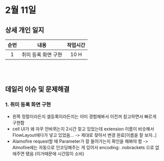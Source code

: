 # 2월 11일
## 상세 개인 일지 
|순번|내용|작업시간
|:---:|:-----:|:-------:
|1| 취미 등록 화면 구현 | 10 H



</br></br>
## 데일리 이슈 및 문제해결
### 1. 취미 등록 화면 구현
  - 왼쪽 정렬이라든지 셀등록이라든지는 이미 경험해봐서 이전꺼 참고하면서 빠르게 구현함
  - cell UI가 왜 자꾸 안바뀌는지 2시간 찾고 있었는데 extension 이름이 비슷해서 FlowLayout에다가 넣고 있었음... -> 제대로 찾아서 변경 완료[이름을 잘 보자..]
  - Alamofire request할 때 Parameter가 잘 들어가는지 확인을 해봐야 함 -> Almofire에는 자동으로 인코딩해주는 게 있어서 encoding: .nobrackets 으로 없애주면 됐음 (이거때문에 시간많이 소비)
